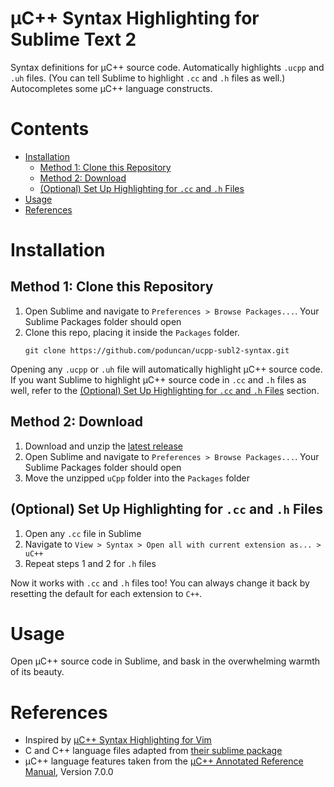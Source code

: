 # &micro;C++ Syntax Highlighting for Sublime Text 2

Syntax definitions for &micro;C++ source code. Automatically highlights `.ucpp` and `.uh` files. (You can tell Sublime to highlight `.cc` and `.h` files as well.) Autocompletes some &micro;C++ language constructs.

# Contents
  * [Installation](#installation)
      * [Method 1: Clone this Repository](#method-1-clone-this-repository)
      * [Method 2: Download](#method-2-download)
      * [(Optional) Set Up Highlighting for `.cc` and `.h` Files](#optional-set-up-highlighting-for-cc-and-h-files)
  * [Usage](#usage)
  * [References](#references)

# Installation

## Method 1: Clone this Repository
1. Open Sublime and navigate to `Preferences > Browse Packages...`. Your Sublime Packages folder should open
2. Clone this repo, placing it inside the `Packages` folder. 
   ```
   git clone https://github.com/poduncan/ucpp-subl2-syntax.git
   ```

Opening any `.ucpp` or `.uh` file will automatically highlight &micro;C++ source code. If you want Sublime to highlight &micro;C++ source code in `.cc` and `.h` files as well, refer to the [(Optional) Set Up Highlighting for `.cc` and `.h` Files](#optional-set-up-highlighting-for-cc-and-h-files) section.

## Method 2: Download
1. Download and unzip the [latest release](https://github.com/poduncan/ucpp-subl2-syntax/releases/download/v0.5.2/uCpp.zip)
2. Open Sublime and navigate to `Preferences > Browse Packages...`. Your Sublime Packages folder should open
4. Move the unzipped `uCpp` folder into the `Packages` folder

## (Optional) Set Up Highlighting for `.cc` and `.h` Files

1. Open any `.cc` file in Sublime
2. Navigate to `View > Syntax > Open all with current extension as... > uC++`
3. Repeat steps 1 and 2 for `.h` files

Now it works with `.cc` and `.h` files too! You can always change it back by resetting the default for each extension to `C++`.

# Usage

Open &micro;C++ source code in Sublime, and bask in the overwhelming warmth of its beauty.

# References

- Inspired by [&micro;C++ Syntax Highlighting for Vim](https://github.com/flxf/uCpp.vim)
- C and C++ language files adapted from [their sublime package](https://github.com/cj/sublime)
- &micro;C++ language features taken from the [&micro;C++ Annotated Reference Manual](https://plg.uwaterloo.ca/~usystem/pub/uSystem/uC++.pdf), Version 7.0.0
